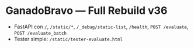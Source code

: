 # GanadoBravo — Full Rebuild v36
- FastAPI con `/`, `/static/*`, `/_debug/static-list`, `/health`, `POST /evaluate`, `POST /evaluate_batch`
- Tester simple: `/static/tester-evaluate.html`
